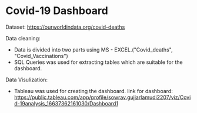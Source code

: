 # Covid-19 Dashboard

Dataset:
https://ourworldindata.org/covid-deaths

Data cleaning:
* Data is divided into two parts using MS - EXCEL.("Covid_deaths", "Covid_Vaccinations")
* SQL Queries was used for extracting tables which are suitable for the dashboard.

Data Visulization:
* Tableau was used for creating the dashboard.
link for dashboard:
https://public.tableau.com/app/profile/sowrav.gujjarlamudi2207/viz/Covid-19analysis_16637362161030/Dashboard1
